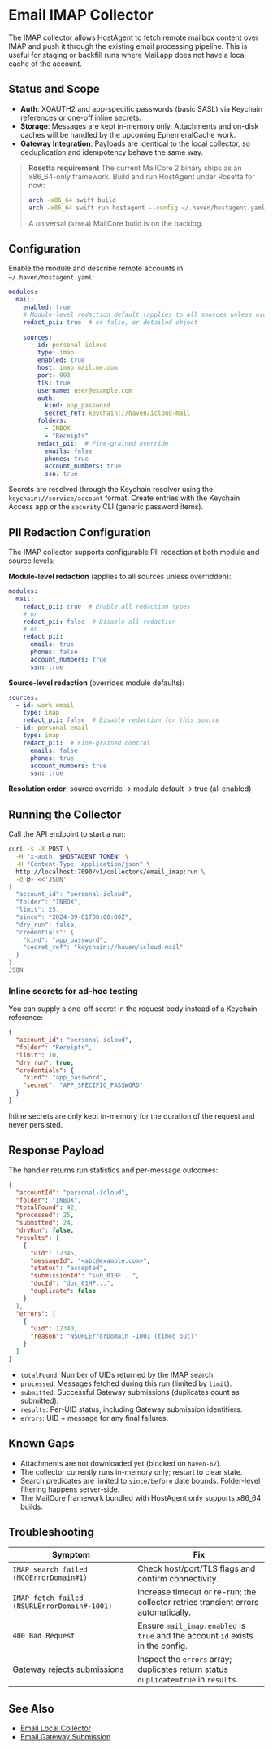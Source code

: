 # Email IMAP Collector

The IMAP collector allows HostAgent to fetch remote mailbox content over IMAP and push it through the existing email processing pipeline. This is useful for staging or backfill runs where Mail.app does not have a local cache of the account.

## Status and Scope
- **Auth**: XOAUTH2 and app-specific passwords (basic SASL) via Keychain references or one-off inline secrets.
- **Storage**: Messages are kept in-memory only. Attachments and on-disk caches will be handled by the upcoming EphemeralCache work.
- **Gateway Integration**: Payloads are identical to the local collector, so deduplication and idempotency behave the same way.

> **Rosetta requirement**
> The current MailCore 2 binary ships as an x86_64-only framework. Build and run HostAgent under Rosetta for now:
> ```bash
> arch -x86_64 swift build
> arch -x86_64 swift run hostagent --config ~/.haven/hostagent.yaml
> ```
> A universal (`arm64`) MailCore build is on the backlog.

## Configuration
Enable the module and describe remote accounts in `~/.haven/hostagent.yaml`:

```yaml
modules:
  mail:
    enabled: true
    # Module-level redaction default (applies to all sources unless overridden)
    redact_pii: true  # or false, or detailed object
    
    sources:
      - id: personal-icloud
        type: imap
        enabled: true
        host: imap.mail.me.com
        port: 993
        tls: true
        username: user@example.com
        auth:
          kind: app_password
          secret_ref: keychain://haven/icloud-mail
        folders:
          - INBOX
          - "Receipts"
        redact_pii:  # Fine-grained override
          emails: false
          phones: true
          account_numbers: true
          ssn: true
```

Secrets are resolved through the Keychain resolver using the `keychain://service/account` format. Create entries with the Keychain Access app or the `security` CLI (generic password items).

## PII Redaction Configuration

The IMAP collector supports configurable PII redaction at both module and source levels:

**Module-level redaction** (applies to all sources unless overridden):
```yaml
modules:
  mail:
    redact_pii: true  # Enable all redaction types
    # or
    redact_pii: false  # Disable all redaction
    # or
    redact_pii:
      emails: true
      phones: false
      account_numbers: true
      ssn: true
```

**Source-level redaction** (overrides module defaults):
```yaml
sources:
  - id: work-email
    type: imap
    redact_pii: false  # Disable redaction for this source
  - id: personal-email
    type: imap
    redact_pii:  # Fine-grained control
      emails: false
      phones: true
      account_numbers: true
      ssn: true
```

**Resolution order**: source override → module default → true (all enabled)

## Running the Collector
Call the API endpoint to start a run:

```bash
curl -s -X POST \
  -H "x-auth: $HOSTAGENT_TOKEN" \
  -H "Content-Type: application/json" \
  http://localhost:7090/v1/collectors/email_imap:run \
  -d @- <<'JSON'
{
  "account_id": "personal-icloud",
  "folder": "INBOX",
  "limit": 25,
  "since": "2024-09-01T00:00:00Z",
  "dry_run": false,
  "credentials": {
    "kind": "app_password",
    "secret_ref": "keychain://haven/icloud-mail"
  }
}
JSON
```

### Inline secrets for ad-hoc testing
You can supply a one-off secret in the request body instead of a Keychain reference:

```json
{
  "account_id": "personal-icloud",
  "folder": "Receipts",
  "limit": 10,
  "dry_run": true,
  "credentials": {
    "kind": "app_password",
    "secret": "APP_SPECIFIC_PASSWORD"
  }
}
```

Inline secrets are only kept in-memory for the duration of the request and never persisted.

## Response Payload
The handler returns run statistics and per-message outcomes:

```json
{
  "accountId": "personal-icloud",
  "folder": "INBOX",
  "totalFound": 42,
  "processed": 25,
  "submitted": 24,
  "dryRun": false,
  "results": [
    {
      "uid": 12345,
      "messageId": "<abc@example.com>",
      "status": "accepted",
      "submissionId": "sub_01HF...",
      "docId": "doc_01HF...",
      "duplicate": false
    }
  ],
  "errors": [
    {
      "uid": 12340,
      "reason": "NSURLErrorDomain -1001 (timed out)"
    }
  ]
}
```

- `totalFound`: Number of UIDs returned by the IMAP search.
- `processed`: Messages fetched during this run (limited by `limit`).
- `submitted`: Successful Gateway submissions (duplicates count as submitted).
- `results`: Per-UID status, including Gateway submission identifiers.
- `errors`: UID + message for any final failures.

## Known Gaps
- Attachments are not downloaded yet (blocked on `haven-67`).
- The collector currently runs in-memory only; restart to clear state.
- Search predicates are limited to `since/before` date bounds. Folder-level filtering happens server-side.
- The MailCore framework bundled with HostAgent only supports x86_64 builds.

## Troubleshooting
| Symptom | Fix |
| --- | --- |
| `IMAP search failed (MCOErrorDomain#1)` | Check host/port/TLS flags and confirm connectivity. |
| `IMAP fetch failed (NSURLErrorDomain#-1001)` | Increase timeout or re-run; the collector retries transient errors automatically. |
| `400 Bad Request` | Ensure `mail_imap.enabled` is `true` and the account `id` exists in the config. |
| Gateway rejects submissions | Inspect the `errors` array; duplicates return status `duplicate=true` in `results`. |

## See Also
- [Email Local Collector](email-local-collector.md)
- [Email Gateway Submission](email-gateway-submission.md)
